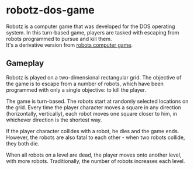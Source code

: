 # robotz-dos-game
Robotz is a computer game that was developed for the DOS operating system. In this turn-based game, players are tasked with escaping from robots programmed to pursue and kill them.  
It's a derivative version from [robots computer game](https://en.wikipedia.org/wiki/Robots_(computer_game)). 

## Gameplay
Robotz is played on a two-dimensional rectangular grid. The objective of the game is to escape from a number of robots, which have been programmed with only a single objective: to kill the player.

The game is turn-based. The robots start at randomly selected locations on the grid. Every time the player character moves a square in any direction (horizontally, vertically), each robot moves one square closer to him, in whichever direction is the shortest way.

If the player character collides with a robot, he dies and the game ends. However, the robots are also fatal to each other - when two robots collide, they both die.

When all robots on a level are dead, the player moves onto another level, with more robots. Traditionally, the number of robots increases each level.
